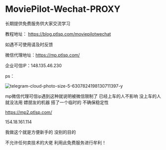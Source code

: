 # MoviePilot-Wechat-PROXY

长期提供免费服务供大家交流学习

教程地址：
https://blog.ptlsp.com/moviepilotwechat

如遇不可使用请及时反馈

微信代理地址：https://mp.ptlsp.com/

企业可信IP：148.135.46.230

ps：

![telegram-cloud-photo-size-5-6307824198130711397-y](https://github.com/PTLSP/MoviePilot-Wechat-PROXY/assets/141327955/38b51de6-6f5f-455c-a75b-86a0e6665222)

mp微信代理可信ip遇到这种就说明被微信限制了 已经上车的人不影响 没上车的人就没法用 嫖朋友的机器 搭了一个临时的 不确保稳定性

https://mp2.ptlsp.com/

154.18.161.114

我做这个就是方便新手的 没别的目的

不允许任何卖技术的大佬 利用此免费服务进行牟利！
